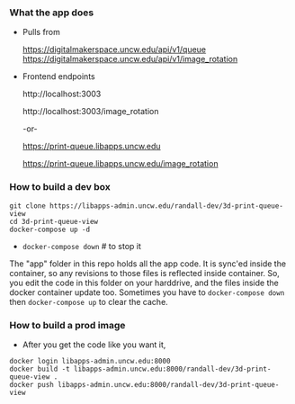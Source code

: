 ### What the app does

  - Pulls from 

    https://digitalmakerspace.uncw.edu/api/v1/queue 
    https://digitalmakerspace.uncw.edu/api/v1/image_rotation

  - Frontend endpoints

    http://localhost:3003

    http://localhost:3003/image_rotation

    -or-

    https://print-queue.libapps.uncw.edu
    
    https://print-queue.libapps.uncw.edu/image_rotation

### How to build a dev box

  ```
  git clone https://libapps-admin.uncw.edu/randall-dev/3d-print-queue-view
  cd 3d-print-queue-view
  docker-compose up -d
  ```

  - `docker-compose down`  # to stop it

   The "app" folder in this repo holds all the app code.  It is sync'ed inside the container, so any revisions to those files is reflected inside container.  So, you edit the code in this folder on your harddrive, and the files inside the docker container update too.  Sometimes you have to `docker-compose down` then `docker-compose up` to clear the cache.

### How to build a prod image

  - After you get the code like you want it,
  ```
  docker login libapps-admin.uncw.edu:8000
  docker build -t libapps-admin.uncw.edu:8000/randall-dev/3d-print-queue-view .
  docker push libapps-admin.uncw.edu:8000/randall-dev/3d-print-queue-view
  ```
  